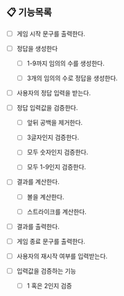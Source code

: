 ## 📋 기능목록

- [ ] 게임 시작 문구를 출력한다.


- [ ] 정답을 생성한다
  - [ ] 1-9까지 임의의 수를 생성한다.
  - [ ] 3개의 임의의 수로 정답을 생성한다.


- [ ] 사용자의 정답 입력을 받는다.


- [ ] 정답 입력값을 검증한다. 
  - [ ] 앞뒤 공백을 제거한다.
  - [ ] 3글자인지 검증한다.
  - [ ] 모두 숫자인지 검증한다.
  - [ ] 모두 1-9인지 검증한다.


- [ ] 결과를 계산한다.
  - [ ] 볼을 계산한다.
  - [ ] 스트라이크를 계산한다.


- [ ] 결과를 출력한다.

- [ ] 게임 종료 문구를 출력한다.

- [ ] 사용자의 재시작 여부를 입력받는다.


- [ ] 입력값을 검증하는 기능
  - [ ] 1 혹은 2인지 검증